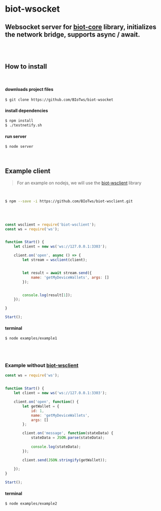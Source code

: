 # biot-wsocket
## Websocket server for [biot-core](https://github.com/BIoTws/biot-core) library, initializes the network bridge, supports async / await.

</br></br>

## How to install
</br>

#### downloads project files
```
$ git clone https://github.com/BIoTws/biot-wsocket
```

#### install dependencies
```sh
$ npm install
$ ./testnetify.sh
```

#### run server
```sh
$ node server
```
</br>


## Example client

> For an example on nodejs, we will use the [biot-wsclient](https://github.com/BIoTws/biot-wsclient) library

</br>

```sh
$ npm --save -i https://github.com/BIoTws/biot-wsclient.git
```

</br></br>

```javascript
const wsclient = require('biot-wsclient');
const ws = require('ws');


function Start() {
    let client = new ws('ws://127.0.0.1:3303');

    client.on('open', async () => {
        let stream = wsclient(client);


        let result = await stream.send({
            name: 'getMyDeviceWallets', args: []
        });


        console.log(result[1]);
    });

}

Start();
```
#### terminal
```sh
$ node examples/example1
```


</br></br>


### Example without [biot-wsclient](https://github.com/BIoTws/biot-wsclient)


```javascript
const ws = require('ws');


function Start() {
    let client = new ws('ws://127.0.0.1:3303');

    client.on('open', function() {
        let getWallet = {
            id: 1,
            name: 'getMyDeviceWallets',
            args: []
        };

        client.on('message', function(stateData) {
            stateData = JSON.parse(stateData);
 
            console.log(stateData);
        });

        client.send(JSON.stringify(getWallet));
        
    });
}

Start();
```
#### terminal
```sh
$ node examples/example2
```